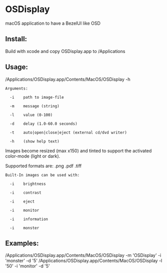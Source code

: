 # OSDisplay
macOS application to have a BezelUI like OSD

Install:
----
Build with xcode and copy OSDisplay.app to /Applications

Usage:
----
/Applications/OSDisplay.app/Contents/MacOS/OSDisplay -h

    Arguments:
 
      -i	path to image-file
   
      -m	message (string)
   
      -l	value (0-100)
   
      -d	delay (1.0-60.0 seconds)
   
      -t	auto|open|close|eject (external cd/dvd writer)
   
      -h	(show help text)
   
 Images become resized (max x150) and tinted to support the activated color-mode (light or dark).
 
 Supported formats are: .png .pdf .tiff
 
    Built-In images can be used with:
 
      -i	brightness
   
      -i	contrast
   
      -i	eject
   
      -i	monitor
   
      -i	information
   
      -i	monster


Examples:
----
/Applications/OSDisplay.app/Contents/MacOS/OSDisplay -m 'OSDisplay'  -i 'monster' -d '5'
/Applications/OSDisplay.app/Contents/MacOS/OSDisplay -l '50'  -i 'monitor' -d '5'
